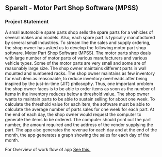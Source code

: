 ## **SpareIt - Motor Part Shop Software (MPSS)**
### **Project Statement**
A small automobile spare parts shop sells the spare parts for a vehicles of several makes and models. Also, each spare part is typically manufactured by several small industries. To stream line the sales and supply ordering, the shop owner has asked us to develop the following motor part shop software.
Motor Part Shop Software (MPSS). The motor parts shop deals with large number of motor parts of various manufacturers and various vehicle types. Some of the motor parts are very small and some are of reasonably large size. The shop owner maintains different parts in wall mounted and numbered racks.
The shop owner maintains as few inventory for each item as reasonable, to reduce inventory overheads after being inspired by the just-in-time (JIT) philosophy. Thus, one important problem the shop owner faces is to be able to order items as soon as the number of items in the inventory reduces below a threshold value. The shop owner wants to maintain parts to be able to sustain selling for about one week. To calculate the threshold value for each item, the software must be able to calculate the average number of parts sales for one week for each part. At the end of each day, the shop owner would request the computer to generate the items to be ordered. The
computer should print out the part number, the amount required and the address of the vendor supplying the part.
The app also generates the revenue for each day and at the end of the month, the app generates a graph showing the sales for each day of the month.

For Overview of work flow of app
[See this.](https://github.com/KasinaDheeraj/SpareIt/blob/master/Work%20Flow.pdf)
